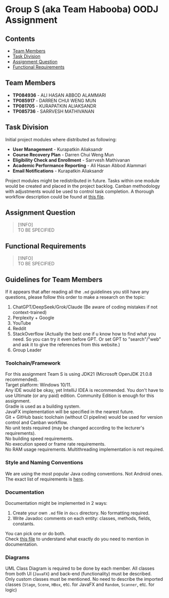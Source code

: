 # Group S (aka Team Habooba) OODJ Assignment

## Contents
- [Team Members](#team-members)
- [Task Division](#task-division)
- [Assignment Question](#assignment-question)
- [Functional Requirements](#functional-requirements)

## Team Members
- **TP084936** - ALI HASAN ABBOD ALAMMARI
- **TP085917** - DARREN CHUI WENG MUN
- **TP081705** - KURAPATKIN ALIAKSANDR
- **TP085736** - SARRVESH MATHIVANAN

## Task Division
Initial project modules where distributed as following:
- **User Management** - Kurapatkin Aliaksandr
- **Course Recovery Plan** - Darren Chui Weng Mun
- **Eligibility Check and Enrollment** - Sarrvesh Mathivanan
- **Academic Performance Reporting** - Ali Hasan Abbod Alammari
- **Email Notifications** - Kurapatkin Aliaksandr  

Project modules might be redistributed in future.
Tasks within one module would be created and placed in the project backlog.
Canban methodology with adjustments would be used to control task completion.
A thorough workflow description could be found at [this file](./docs/workflow.md).


## Assignment Question
> [!INFO]  
> TO BE SPECIFIED

## Functional Requirements
> [!INFO]  
> TO BE SPECIFIED

## Guidelines for Team Members
If it appears that after reading all the `.md` guidelines you
still have any questions, please follow this order to make
a research on the topic:
1. ChatGPT/DeepSeek/Grok/Claude
(Be aware of coding mistakes if not context-trained)
2. Perplexity + Google 
3. YouTube
4. Reddit
5. StackOverflow
(Actually the best one if u know how to find what you need.
So you can try it even before GPT.
Or set GPT to "search"/"web" and ask it
to give the references from this website.)
6. Group Leader

### Toolchain/Framework
For this assignment Team S is using JDK21 (Microsoft OpenJDK 21.0.8 recommended).  
Target platform: Windows 10/11.  
Any IDE would be okay, yet IntelliJ IDEA is recommended.
You don't have to use Ultimate (or any paid) edition.
Community Edition is enough for this assignment.  
Gradle is used as a building system.  
JavaFX implementation will be specified in the nearest future.  
Git + GitHub basic toolchain (without CI pipeline) would be used
for version control and Canban workflow.   
No unit tests required (may be changed according to the lecturer's requirements).  
No building speed requirements.  
No execution speed or frame rate requirements.  
No RAM usage requirements.
Multithreading implementation is not required.

### Style and Naming Conventions
We are using the most popular Java coding conventions.
Not Android ones.  
The exact list of requirements is [here](./docs/code-style.md).

### Documentation
Documentation might be implemented in 2 ways:
1. Create your own `.md` file in `docs` directory. No formatting required.
2. Write Javadoc comments on each entity: classes, methods, fields, constants.

You can pick one or do both.  
Check [this file](./docs/code-doc.md) to understand what exactly do you need to mention in documentation.

### Diagrams
UML Class Diagram is required to be done by each member.
All classes from both UI (`JavaFX`) and back-end (functionality) must be described.  
Only custom classes must be mentioned.
No need to describe the imported classes
(`Stage`, `Scene`, `HBox`, etc. for JavaFX
and `Random`, `Scanner`, etc. for logic)
